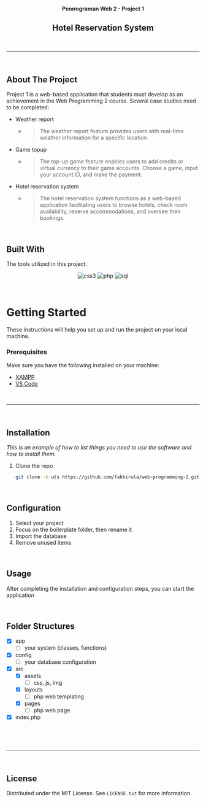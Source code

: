 


<!-- PROJECT LOGO -->
<div align="center">

#### Pemrograman Web 2 - Project 1
## Hotel Reservation System

</div>
<br><hr><br>



<!-- ABOUT THE PROJECT -->
## About The Project

Project 1 is a web-based application that students must develop as an achievement in the Web Programming 2 course. Several case studies need to be completed:
* Weather report
  - > The weather report feature provides users with real-time weather information for a specific location.

* Game topup
  - > The top-up game feature enables users to add credits or virtual currency to their game accounts. Choose a game, input your account ID, and make the payment.

* Hotel reservation system
  - > The hotel reservation system functions as a web-based application facilitating users to browse hotels, check room availability, reserve accommodations, and oversee their bookings.



<br>


## Built With

The tools utilized in this project.

<div style="text-align: center;">

![css3](https://img.shields.io/badge/CSS3-1572B6?style=for-the-badge&logo=css3&logoColor=white)
![php](https://img.shields.io/badge/PHP-777BB4?style=for-the-badge&logo=php&logoColor=white)
![sql](https://img.shields.io/badge/SQL-ED8B00?style=for-the-badge&logo=mysql&logoColor=white)

</div>

<br>


<!-- GETTING STARTED -->
# Getting Started
These instructions will help you set up and run the project on your local machine.

### Prerequisites
Make sure you have the following installed on your machine:

- [XAMPP](https://www.apachefriends.org/)
- [VS Code](https://code.visualstudio.com/)

<br><hr><br>

## Installation

_This is an example of how to list things you need to use the software and how to install them._

1. Clone the repo
   ```sh
   git clone -b uts https://github.com/fakhirula/web-programming-2.git
   ```
<br>


## Configuration

1. Select your project
2. Focus on the boilerplate folder, then rename it
3. Import the database
4. Remove unused items


<br>

## Usage

After completing the installation and configuration steps, you can start the application

<br>

## Folder Structures

- [x] app
  - [ ] your system (classes, functions)
- [x] config
  - [ ] your database configuration
- [x] src
  - [x] assets
    - [ ] css, js, img
  - [x] layouts
    - [ ] php web templating
  - [x] pages
    - [ ] php web page
- [x] index.php

<br>

<br><hr><br>


<!-- LICENSE -->
## License

Distributed under the MIT License. See `LICENSE.txt` for more information.

<br>